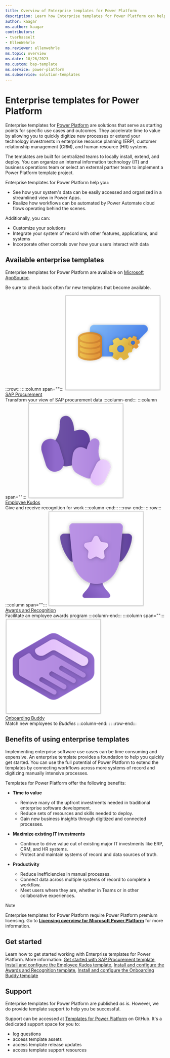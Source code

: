 ```yaml
---
title: Overview of Enterprise templates for Power Platform
description: Learn how Enterprise templates for Power Platform can help you build, extend, and deploy solutions quickly.
author: kaagar
ms.author: kaagar
contributors: 
- tverhasselt
- EllenWehrle
ms.reviewer: ellenwehrle
ms.topic: overview
ms.date: 10/26/2023
ms.custom: bap-template
ms.service: power-platform
ms.subservice: solution-templates
---
```


# Enterprise templates for Power Platform

Enterprise templates for [Power Platform](/power-platform/) are solutions that serve as starting points for specific use cases and outcomes. They accelerate time to value by allowing you to quickly digitize new processes or extend your technology investments in enterprise resource planning (ERP), customer relationship management (CRM), and human resource (HR) systems.

The templates are built for centralized teams to locally install, extend, and deploy. You can organize an internal information technology (IT) and business operations team or select an external partner team to implement a Power Platform template project.

Enterprise templates for Power Platform help you:

- See how your system's data can be easily accessed and organized in a streamlined view in Power Apps.
- Realize how workflows can be automated by Power Automate cloud flows operating behind the scenes.

Additionally, you can:

- Customize your solutions
- Integrate your system of record with other features, applications, and systems
- Incorporate other controls over how your users interact with data

## Available enterprise templates

Enterprise templates for Power Platform are available on [Microsoft AppSource](https://appsource.microsoft.com/en-US/?exp=ubp8).

Be sure to check back often for new templates that become available.

:::row:::
   :::column span="":::
      ![SAP Procurement](media/overview/sap-procure-icon-sq.png "SAP Procurement") <br> [SAP Procurement](https://aka.ms/AccessSAPProcurementTemplate) <br> Transform your view of SAP procurement data
   :::column-end:::
   :::column span="":::
      ![Employee Kudos](media/overview/kudos-icon-sq.png "Employee Kudos") <br> [Employee Kudos](https://aka.ms/AccessEmployeeKudosTemplate) <br> Give and receive recognition for work
           :::column-end:::
:::row-end:::
:::row:::
   :::column span="":::
      ![Awards and Recognition](media/overview/awards-req-icon-sq.png "Awards and Recognition") <br> [Awards and Recognition](https://aka.ms/AccessAwardsandRecognitionTemplate) <br> Facilitate an employee awards program
   :::column-end:::
   :::column span="":::
      ![Onboarding Buddy](media/overview/onboard-buddy-icon-sq.png "Onboarding Buddy") <br> [Onboarding Buddy](https://aka.ms/AccessOnboardingBuddyTemplate) <br> Match new employees to _Buddies_
   :::column-end:::
:::row-end:::

## Benefits of using enterprise templates

Implementing enterprise software use cases can be time consuming and expensive.  An enterprise template provides a foundation to help you quickly get started. You can use the full potential of Power Platform to extend the templates by connecting workflows across more systems of record and digitizing manually intensive processes.

Templates for Power Platform offer the following benefits:

- **Time to value**
  - Remove many of the upfront investments needed in traditional enterprise software development.
  - Reduce sets of resources and skills needed to deploy.
  - Gain new business insights through digitized and connected processes.

- **Maximize existing IT investments**
  - Continue to drive value out of existing major IT investments like ERP, CRM, and HR systems.
  - Protect and maintain systems of record and data sources of truth.

- **Productivity**
  - Reduce inefficiencies in manual processes.
  - Connect data across multiple systems of record to complete a workflow.
  - Meet users where they are, whether in Teams or in other collaborative experiences.

> [!NOTE]
> Enterprise templates for Power Platform require Power Platform premium licensing.
> Go to [**Licensing overview for Microsoft Power Platform**](/power-platform/admin/pricing-billing-skus) for more information.

## Get started

Learn how to get started working with Enterprise templates for Power Platform. More information: [Get started with SAP Procurement template](finance/sap-procurement/administer/get-started.md), [Install and configure the Employee Kudos template](hr/employee-kudos/install-and-configure.md), [Install and configure the Awards and Recognition template](hr/awards-and-recognition/install-and-configure.md), [Install and configure the Onboarding Buddy template](hr/onboarding-buddy/install-and-configure.md)

## Support

Enterprise templates for Power Platform are published _as is_. However, we do provide template support to help you be successful.

Support can be accessed at [Templates for Power Platform](https://github.com/microsoft/Templates-for-Power-Platform) on GitHub. It's a dedicated support space for you to:

- log questions
- access template assets
- access template release updates
- access template support resources
